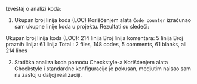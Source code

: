 Izveštaj o analizi koda:

1. Ukupan broj linija koda (LOC)
Korišćenjem alata `Code counter` izračunao sam ukupne linije koda u projektu. Rezultati su sledeći:

Ukupan broj linija koda (LOC): 214 linija
Broj linija komentara: 5 linija
Broj praznih linija: 61 linija
Total : 2 files, 148 codes, 5 comments, 61 blanks, all 214 lines

2. Statička analiza koda pomoću Checkstyle-a
Korišćenjem alata Checkstyle i standardne konfiguracije je pokusan, medjutim naisao sam na zastoj u daljoj realizaciji.
